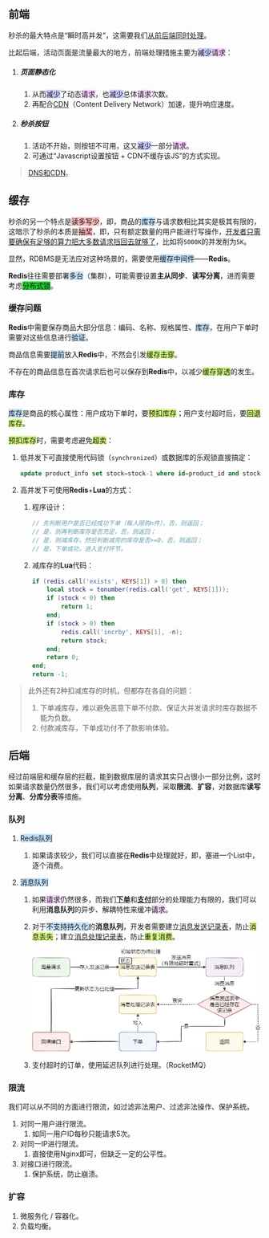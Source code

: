 ## 前端

秒杀的最大特点是“瞬时高并发”，这需要我们[从前后端同时处理](https://www.zhihu.com/question/20978066/answer/2027433026)。

比起后端，活动页面是流量最大的地方，前端处理措施主要为<span style=background:#c9ccff>减少</span><span style=background:#f8d2ff>请求</span>：

1. ##### 页面静态化
   
   1. 从而<span style=background:#c9ccff>减少</span>了动态<span style=background:#f8d2ff>请求</span>，也<span style=background:#c9ccff>减少</span>总体<span style=background:#f8d2ff>请求</span>次数。
   2. 再配合<u>CDN</u>（Content Delivery Network）加速，提升响应速度。
2. ##### 秒杀按钮
   
   1. 活动不开始，则按钮不可用，这又<span style=background:#c9ccff>减少</span>一部分<span style=background:#f8d2ff>请求</span>。
   2. 可通过“Javascript设置按钮 + CDN不缓存该JS”的方式实现。

> [DNS和CDN](https://www.dns.com/supports/710.html)。



## 缓存

秒杀的另一个特点是<span style=background:#ffb8b8>读多写少</span>，即，商品的<span style=background:#c2e2ff>库存</span>与请求数相比其实是极其有限的，这暗示了秒杀的本质是<span style=background:#ffb8b8>抽奖</span>，即，只有额定数量的用户能进行写操作，[开发者只需要确保有足够的算力把大多数请求挡回去就够了](https://www.zhihu.com/question/20978066/answer/1478490284)，比如将`5000K`的并发削为`5K`。

显然，RDBMS是无法应对这种场景的，需要使用<span style=background:#c2e2ff>缓存中间件</span>——**Redis**。

**Redis**往往需要部署<span style=background:#c2e2ff>多台</span>（集群），可能需要设置**主从同步**、**读写分离**，进而需要考虑<span style=background:#19d02a>分布式锁</span>。

### 缓存问题

**Redis**中需要保存商品大部分信息：编码、名称、规格属性、<span style=background:#c2e2ff>库存</span>，在用户下单时需要对这些信息进行<span style=background:#c2e2ff>验证</span>。

商品信息需要<span style=background:#c2e2ff>提前</span>放入**Redis**中，不然会引发<span style=background:#d4fe7f>缓存击穿</span>。

不存在的商品信息在首次请求后也可以保存到**Redis**中，以减少<span style=background:#d4fe7f>缓存穿透</span>的发生。

### 库存

<span style=background:#c2e2ff>库存</span>是商品的核心属性：用户成功下单时，要<span style=background:#d4fe7f>预扣库存</span>；用户支付超时后，要<span style=background:#d4fe7f>回退库存</span>。

<span style=background:#d4fe7f>预扣库存</span>时，需要考虑避免<span style=background:#d4fe7f>超卖</span>：

1. 低并发下可直接使用代码锁（`synchronized`）或数据库的乐观锁直接搞定：

   ```sql
   update product_info set stock=stock-1 where id=product_id and stock > 0;
   ```

2. 高并发下可使用**Redis**+**Lua**的方式：

   1. 程序设计：
      
      ```java
      // 先判断用户是否已经成功下单（每人限购n件），否，则返回；
      // 是，则再判断库存是否充足，否，则返回；
      // 是，则减库存，然后判断减完的库存是否>=0，否，则返回；
      // 是，下单成功，进入支付环节。
      ```
   
   2. 减库存的**Lua**代码：
      
      ```lua
      if (redis.call('exists', KEYS[1]) > 0) then
          local stock = tonumber(redis.call('get', KEYS[1]));
          if (stock < 0) then
              return 1;
          end;
          if (stock > 0) then
              redis.call('incrby', KEYS[1], -n);
              return stock;
          end;
          return 0;
      end;
      return -1;
      ```
> 此外还有2种扣减库存的时机，但都存在各自的问题：
> 
> 1. 下单减库存，难以避免恶意下单不付款、保证大并发请求时库存数据不能为负数。
> 2. 付款减库存，下单成功付不了款影响体验。



## 后端

经过前端层和缓存层的拦截，能到数据库层的请求其实只占很小一部分比例，这时如果请求数量仍然很多，我们可以考虑使用**队列**，采取**限流**、**扩容**，对数据库**读写分离**、**分库分表**等措施。

### 队列

1. <span style=background:#c2e2ff>Redis队列</span>

   1. 如果请求较少，我们可以直接在**Redis**中处理就好，即，塞进一个List中，逐个消费。

2. <span style=background:#c2e2ff>消息队列</span>

   1. 如果<span style=background:#f8d2ff>请求</span>仍然很多，而我们<u>**下单**</u>和<u>**支付**</u>部分的处理能力有限的，我们可以利用**消息队列**的异步、解耦特性来缓冲<span style=background:#f8d2ff>请求</span>。

   2. 对于<span style=background:#c2e2ff>不支持持久化</span>的**消息队列**，开发者需要建立<u>消息发送记录表</u>，防止<span style=background:#d4fe7f>消息丢失</span>；建立<u>消息处理记录表</u>，防止<span style=background:#d4fe7f>重复消费</span>。

      ![](../images/10/message-send-records.png)

   3. 支付超时的订单，使用延迟队列进行处理。（RocketMQ）

### 限流

我们可以从不同的方面进行限流，如过滤非法用户、过滤非法操作、保护系统。

1. 对同一用户进行限流。
   1. 如同一用户ID每秒只能请求5次。
2. 对同一IP进行限流。
   1. 直接使用Nginx即可，但缺乏一定的公平性。
3. 对接口进行限流。
   1. 保护系统，防止崩溃。

### 扩容

1. 微服务化 / 容器化。
2. 负载均衡。